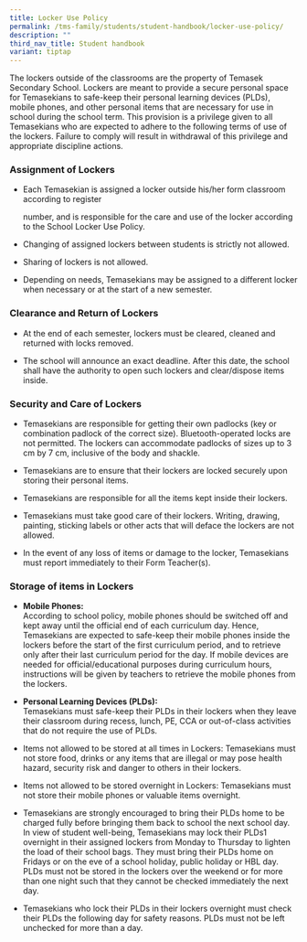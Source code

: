 ```yaml
---
title: Locker Use Policy
permalink: /tms-family/students/student-handbook/locker-use-policy/
description: ""
third_nav_title: Student handbook
variant: tiptap
---
```

<p>The lockers outside of the classrooms are the property of Temasek Secondary School. Lockers are meant to provide a secure personal space for Temasekians to safe-keep their personal learning devices (PLDs), mobile phones, and other personal items that are necessary for use in school during the school term. This provision is a privilege given to all Temasekians who are expected to adhere to the following terms of use of the lockers. Failure to comply will result in withdrawal of this privilege and appropriate discipline actions.</p><h3>Assignment of Lockers</h3><ul data-tight="true" class="tight"><li><p>Each Temasekian is assigned a locker outside his/her form classroom according to register</p><p>number, and is responsible for the care and use of the locker according to the School Locker Use Policy.</p></li><li><p>Changing of assigned lockers between students is strictly not allowed.</p></li><li><p>Sharing of lockers is not allowed.</p></li><li><p>Depending on needs, Temasekians may be assigned to a different locker when necessary or at the start of a new semester.</p></li></ul><h3>Clearance and Return of Lockers</h3><ul data-tight="true" class="tight"><li><p>At the end of each semester, lockers must be cleared, cleaned and returned with locks removed.</p></li><li><p>The school will announce an exact deadline. After this date, the school shall have the authority to open such lockers and clear/dispose items inside.</p></li></ul><h3>Security and Care of Lockers</h3><ul data-tight="true" class="tight"><li><p>Temasekians are responsible for getting their own padlocks (key or combination padlock of the correct size). Bluetooth-operated locks are not permitted. The lockers can accommodate padlocks of sizes up to 3 cm by 7 cm, inclusive of the body and shackle.</p></li><li><p>Temasekians are to ensure that their lockers are locked securely upon storing their personal items.</p></li><li><p>Temasekians are responsible for all the items kept inside their lockers.</p></li><li><p>Temasekians must take good care of their lockers. Writing, drawing, painting, sticking labels or other acts that will deface the lockers are not allowed.</p></li><li><p>In the event of any loss of items or damage to the locker, Temasekians must report immediately to their Form Teacher(s).</p></li></ul><h3>Storage of items in Lockers</h3><ul data-tight="true" class="tight"><li><p><strong>Mobile Phones:<br></strong>According to school policy, mobile phones should be switched off and kept away until the official end of each curriculum day. Hence, Temasekians are expected to safe-keep their mobile phones inside the lockers before the start of the first curriculum period, and to retrieve only after their last curriculum period for the day. If mobile devices are needed for official/educational purposes during curriculum hours, instructions will be given by teachers to retrieve the mobile phones from the lockers.</p></li><li><p><strong>Personal Learning Devices (PLDs):</strong><br>Temasekians must safe-keep their PLDs in their lockers when they leave their classroom during recess, lunch, PE, CCA or out-of-class activities that do not require the use of PLDs.</p></li><li><p>Items not allowed to be stored at all times in Lockers: Temasekians must not store food, drinks or any items that are illegal or may pose health hazard, security risk and danger to others in their lockers.</p></li><li><p>Items not allowed to be stored overnight in Lockers: Temasekians must not store their mobile phones or valuable items overnight.</p></li><li><p>Temasekians are strongly encouraged to bring their PLDs home to be charged fully before bringing them back to school the next school day. In view of student well-being, Temasekians may lock their PLDs1 overnight in their assigned lockers from Monday to Thursday to lighten the load of their school bags. They must bring their PLDs home on Fridays or on the eve of a school holiday, public holiday or HBL day. PLDs must not be stored in the lockers over the weekend or for more than one night such that they cannot be checked immediately the next day.</p></li><li><p>Temasekians who lock their PLDs in their lockers overnight must check their PLDs the following day for safety reasons. PLDs must not be left unchecked for more than a day.</p></li></ul><p></p>